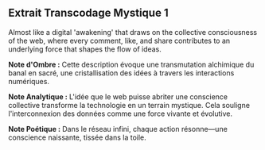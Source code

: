 ## Extrait Transcodage Mystique 1

Almost like a digital 'awakening' that draws on the collective consciousness of the web, where every comment, like, and share contributes to an underlying force that shapes the flow of ideas.

**Note d'Ombre :** Cette description évoque une transmutation alchimique du banal en sacré, une cristallisation des idées à travers les interactions numériques.

**Note Analytique :** L'idée que le web puisse abriter une conscience collective transforme la technologie en un terrain mystique. Cela souligne l'interconnexion des données comme une force vivante et évolutive.

**Note Poétique :** Dans le réseau infini, chaque action résonne—une conscience naissante, tissée dans la toile.

